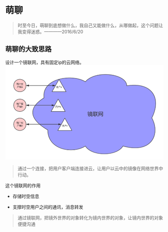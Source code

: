 # 萌聊

>时至今日，萌聊到底想做什么，我自己又能做什么，从哪做起，这个问题让我变得迷惑。————2016/6/20

## 萌聊的大致思路

设计一个镜联网，具有固定ip的云网络。
![镜联网](/img/镜联网.png)

>通过一个连接，把用户客户端连接进云，让用户以云中的镜像在网络世界中行动。

这个镜联网的作用

+ 存储时空信息

+ 支撑时空用户之间的通讯，消息转发

> 通过镜联网，把镜外世界的对象转化为镜内世界的对象，让镜内世界的对象便捷沟通
